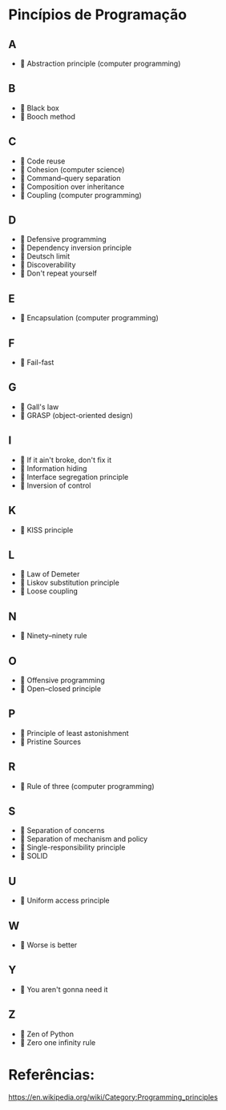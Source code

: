 # Pincípios de Programação

## A

- 🔧 Abstraction principle (computer programming)

## B

- 🔧 Black box
- 🔧 Booch method

## C

- 🔧 Code reuse
- 🔧 Cohesion (computer science)
- 🔧 Command–query separation
- 🔧 Composition over inheritance
- 🔧 Coupling (computer programming)

## D

- 🔧 Defensive programming
- 🔧 Dependency inversion principle
- 🔧 Deutsch limit
- 🔧 Discoverability
- 🔧 Don't repeat yourself

## E

- 🔧 Encapsulation (computer programming)

## F

- 🔧 Fail-fast

## G

- 🔧 Gall's law
- 🔧 GRASP (object-oriented design)

## I

- 🔧 If it ain't broke, don't fix it
- 🔧 Information hiding
- 🔧 Interface segregation principle
- 🔧 Inversion of control

## K

- 🔧 KISS principle

## L

- 🔧 Law of Demeter
- 🔧 Liskov substitution principle
- 🔧 Loose coupling

## N

- 🔧 Ninety–ninety rule

## O

- 🔧 Offensive programming
- 🔧 Open–closed principle

## P

- 🔧 Principle of least astonishment
- 🔧 Pristine Sources

## R

- 🔧 Rule of three (computer programming)

## S

- 🔧 Separation of concerns
- 🔧 Separation of mechanism and policy
- 🔧 Single-responsibility principle
- 🔧 SOLID

## U

- 🔧 Uniform access principle

## W

- 🔧 Worse is better

## Y

- 🔧 You aren't gonna need it

## Z

- 🔧 Zen of Python
- 🔧 Zero one infinity rule

# Referências:

https://en.wikipedia.org/wiki/Category:Programming_principles

